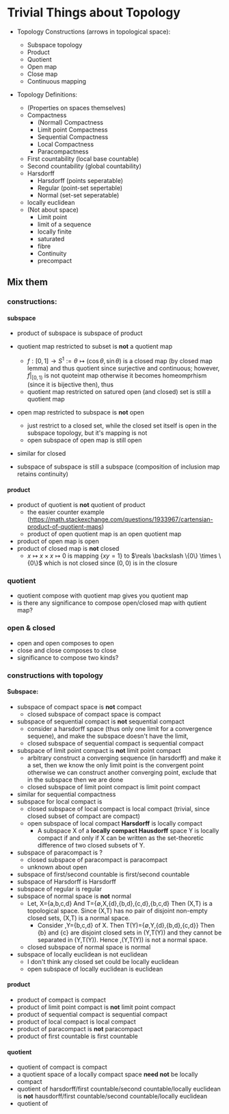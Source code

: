 # Trivial Things about Topology 
* Topology Constructions (arrows in topological space):
    *  Subspace topology
    *  Product 
    *  Quotient
    *  Open map
    *  Close map
    *  Continuous mapping

 *  Topology Definitions:
    *  (Properties on spaces themselves)
    *  Compactness
       *  (Normal) Compactness
       *  Limit point Compactness
       *  Sequential Compactness
       *  Local Compactness
       *  Paracompactness
    *  First countability (local base countable)
    *  Second countability (global countability)
    *  Harsdorff
       *  Harsdorff (points seperatable)
       *  Regular   (point-set sepertable)
       *  Normal    (set-set seperatable)
    *  locally euclidean
    *  (Not about space)
       *  Limit point
       *  limit of a sequence
       *  locally finite
       *  saturated
       *  fibre
       *  Continuity
       *  precompact

## Mix them
### constructions:
#### subspace
*  product of subspace is subspace of product
*  quotient map restricted to subset is **not** a quotient map
   *  $f: [0,1] \rightarrow S^1 := \theta \mapsto (\cos \theta, \sin \theta)$ is a closed map (by closed map lemma) and thus quotient since surjective and continuous; however, $f|_{[0,1)}$ is not quoteint map otherwise it becomes homeomprhism (since it is bijective then), thus
   *  quotient map restricted on satured open (and closed) set is still a quotient map 
*  open map restricted to subspace is **not** open
   *  just restrict to a closed set, while the closed set itself is open in the subspace topology, but it's mapping is not 
   *  open subspace of open map  is still open
*  similar for closed

*  subspace of subspace is still a subspace (composition of inclusion map retains continuity)

#### product

*  product of quotient is **not** quotient of product
   *  the easier counter example (https://math.stackexchange.com/questions/1933967/cartensian-product-of-quotient-maps)
   *  product of open quotient map is an open quotient map
*  product of open map is open
*  product of closed map is **not** closed
   *  $x \mapsto x \times x \mapsto 0$ is mapping $\{xy = 1\}$ to $\reals \backslash \{0\} \times \{0\}$ which is not closed since $(0,0)$ is in the closure

### quotient
* quotient compose with quotient map gives you quotient map
* is there any significance to compose open/closed map with qutient map?
### open & closed
* open and open composes to open
* close and close composes to close
* significance to compose two kinds?
### constructions with topology
#### Subspace:
*  subspace of compact space is **not** compact
   *  closed subspace of compact space is compact
*  subspace of sequential compact is **not** sequential compact
   *  consider a harsdorff space (thus only one limit for a convergence sequene), and make the subspace doesn't have the limit,
   *  closed subspace of sequential compact is sequential compact
*  subspace of limit point compact is **not** limit point compact
   *  arbitrary construct a converging sequence (in harsdorff) and make it a set, then we know the only limit point is the convergent point otherwise we can construct another converging point, exclude that in the subspace then we are done
   *  closed subspace of limit point compact is limit point compact 
*  similar for sequential compactness
*  subspace for local compact is 
   *  closed subspace of local compact is local compact (trivial, since closed subset of compact are compact)
   *  open subspace of local compact **Harsdorff** is locally compact
      *  A subspace X of a **locally compact Hausdorff** space Y is locally compact if and only if X can be written as the set-theoretic difference of two closed subsets of Y.
*  subspace of paracompact is ?
   *  closed subspace of paracompact is paracompact
   *  unknown about open
*  subspace of first/second countable is first/second countable
*  subspace of Harsdorff is Harsdorff
*  subspace of regular is regular
*  subspace of normal space is **not** normal
   *  Let, X={a,b,c,d} And T={∅,X,{d},{b,d},{c,d},{b,c,d} Then (X,T) is a topological space. Since (X,T) has no pair of disjoint non-empty closed sets, (X,T) is a normal space.  
      *  Consider ,Y={b,c,d} of X. Then T(Y)={∅,Y,{d},{b,d},{c,d}} Then {b} and {c} are disjoint closed sets in (Y,T(Y)) and they cannot be separated in (Y,T(Y)). Hence ,(Y,T(Y)) is not a normal space.
   *  closed subspace of normal space is normal
*  subspace of locally euclidean is not euclidean
   *  I don't think any closed set could be locally euclidean
   *  open subspace of locally euclidean is euclidean

#### product
* product of compact is compact
* product of limit point compact is **not** limit point compact
* product of sequential compact is sequential compact
* product of local compact is local compact
* product of paracompact is **not** paracompact
* product of first countable is first countable


#### quotient
*  quotient of compact is compact
*  a quotient space of a locally compact space **need not** be locally compact
*  quotient of harsdorff/first countable/second countable/locally euclidean is **not** hausdorff/first countable/second countable/locally euclidean
*  quotient of 